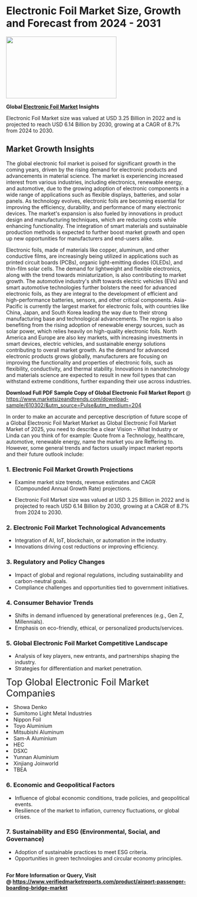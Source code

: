 <H1>Electronic Foil Market Size, Growth and Forecast from 2024 - 2031</H1><img class="aligncenter size-medium wp-image-584254" src="https://thirdeyenews.in/wp-content/uploads/2024/09/Global-Market-Research-300x168.jpeg" alt="" width="300" height="168" /><p><strong>Global&nbsp;<a href="https://www.marketsizeandtrends.com/download-sample/610302/&amp;utm_source=Pulse&amp;utm_medium=204">Electronic Foil Market</a> Insights</strong></p><p>Electronic Foil Market size was valued at USD 3.25 Billion in 2022 and is projected to reach USD 6.14 Billion by 2030, growing at a CAGR of 8.7% from 2024 to 2030.</p><p><h2>Market Growth Insights</h2> <p>The global electronic foil market is poised for significant growth in the coming years, driven by the rising demand for electronic products and advancements in material science. The market is experiencing increased interest from various industries, including electronics, renewable energy, and automotive, due to the growing adoption of electronic components in a wide range of applications such as flexible displays, batteries, and solar panels. As technology evolves, electronic foils are becoming essential for improving the efficiency, durability, and performance of many electronic devices. The market's expansion is also fueled by innovations in product design and manufacturing techniques, which are reducing costs while enhancing functionality. The integration of smart materials and sustainable production methods is expected to further boost market growth and open up new opportunities for manufacturers and end-users alike. </p> <p>Electronic foils, made of materials like copper, aluminum, and other conductive films, are increasingly being utilized in applications such as printed circuit boards (PCBs), organic light-emitting diodes (OLEDs), and thin-film solar cells. The demand for lightweight and flexible electronics, along with the trend towards miniaturization, is also contributing to market growth. The automotive industry's shift towards electric vehicles (EVs) and smart automotive technologies further bolsters the need for advanced electronic foils, as they are integral to the development of efficient and high-performance batteries, sensors, and other critical components. Asia-Pacific is currently the largest market for electronic foils, with countries like China, Japan, and South Korea leading the way due to their strong manufacturing base and technological advancements. The region is also benefiting from the rising adoption of renewable energy sources, such as solar power, which relies heavily on high-quality electronic foils. North America and Europe are also key markets, with increasing investments in smart devices, electric vehicles, and sustainable energy solutions contributing to overall market growth. As the demand for advanced electronic products grows globally, manufacturers are focusing on improving the functionality and properties of electronic foils, such as flexibility, conductivity, and thermal stability. Innovations in nanotechnology and materials science are expected to result in new foil types that can withstand extreme conditions, further expanding their use across industries. </p><p><span class=""><strong>Download Full PDF Sample Copy of Global Electronic Foil Market Report</strong> @ <a href="https://www.marketsizeandtrends.com/download-sample/610302/&amp;utm_source=Pulse&amp;utm_medium=204" target="_blank">https://www.marketsizeandtrends.com/download-sample/610302/&amp;utm_source=Pulse&amp;utm_medium=204</a></span></p><p>In order to make an accurate and perceptive description of future scope of a Global&nbsp;Electronic Foil Market Market as Global&nbsp;Electronic Foil Market Market of 2025, you need to describe a clear Vision &ndash; What Industry or Linda can you think of for example: Quote from a Technology, healthcare, automotive, renewable energy, name the market you are Reffering to. However, some general trends and factors usually impact market reports and their future outlook include:</p><h3>1.&nbsp;<strong>Electronic Foil Market Growth Projections</strong></h3><ul><li>Examine market size trends, revenue estimates and CAGR (Compounded Annual Growth Rate) projections.</li><li><p>Electronic Foil Market size was valued at USD 3.25 Billion in 2022 and is projected to reach USD 6.14 Billion by 2030, growing at a CAGR of 8.7% from 2024 to 2030.</p></li></ul><h3>2.&nbsp;<strong>Electronic Foil Market Technological Advancements</strong></h3><ul><li>Integration of AI, IoT, blockchain, or automation in the industry.</li><li>Innovations driving cost reductions or improving efficiency.</li></ul><h3>3.&nbsp;<strong>Regulatory and Policy Changes</strong></h3><ul><li>Impact of global and regional regulations, including sustainability and carbon-neutral goals.</li><li>Compliance challenges and opportunities tied to government initiatives.</li></ul><h3>4.&nbsp;<strong>Consumer Behavior Trends</strong></h3><ul><li>Shifts in demand influenced by generational preferences (e.g., Gen Z, Millennials).</li><li>Emphasis on eco-friendly, ethical, or personalized products/services.</li></ul><h3>5.&nbsp;<strong>Global Electronic Foil Market Competitive Landscape</strong></h3><ul><li>Analysis of key players, new entrants, and partnerships shaping the industry.</li><li>Strategies for differentiation and market penetration.</li></ul><p data-pm-slice="1 1 []"><span style="color: inherit; font-family: inherit; font-size: 25px;">Top Global Electronic Foil Market Companies</span></p><div class="" data-test-id=""><p><li>Showa Denko</li><li> Sumitomo Light Metal Industries</li><li> Nippon Foil</li><li> Toyo Aluminium</li><li> Mitsubishi Aluminum</li><li> Sam-A Aluminium</li><li> HEC</li><li> DSXC</li><li> Yunnan Aluminium</li><li> Xinjiang Joinworld</li><li> TBEA</li></p></div><h3>6.&nbsp;<strong>Economic and Geopolitical Factors</strong></h3><ul><li>Influence of global economic conditions, trade policies, and geopolitical events.</li><li>Resilience of the market to inflation, currency fluctuations, or global crises.</li></ul><h3>7.&nbsp;<strong>Sustainability and ESG (Environmental, Social, and Governance)</strong></h3><ul><li>Adoption of sustainable practices to meet ESG criteria.</li><li>Opportunities in green technologies and circular economy principles.</li></ul><h2><strong style="font-size: 14px;">For More Information or Query, Visit @&nbsp;</strong><a style="background-color: #ffffff; font-size: 14px;" href="https://www.marketsizeandtrends.com/report/electronic-foil-market/" target="_blank">https://www.verifiedmarketreports.com/product/airport-passenger-boarding-bridge-market</a></h2>
